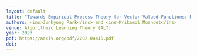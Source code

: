 ```yaml
---
layout: default
title: "Towards Empirical Process Theory for Vector-Valued Functions: Metric Entropy of Smooth Function Classes"
authors: <ins>Junhyung Park</ins> and <ins>Krikamol Muandet</ins>
venue: Algorithmic Learning Theory (ALT)
year: 2023
pdf: https://arxiv.org/pdf/2202.04415.pdf
doi: 
---
```

